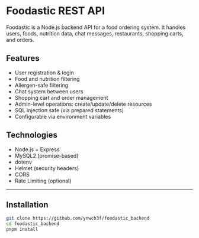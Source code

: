 # Foodastic REST API

Foodastic is a Node.js backend API for a food ordering system. It handles users, foods, nutrition data, chat messages, restaurants, shopping carts, and orders.

## Features

- User registration & login
- Food and nutrition filtering
- Allergen-safe filtering
- Chat system between users
- Shopping cart and order management
- Admin-level operations: create/update/delete resources
- SQL injection safe (via prepared statements)
- Configurable via environment variables

## Technologies

- Node.js + Express
- MySQL2 (promise-based)
- dotenv
- Helmet (security headers)
- CORS
- Rate Limiting (optional)

---

## Installation

```bash
git clone https://github.com/ynwch3f/foodastic_backend
cd foodastic_backend
pnpm install